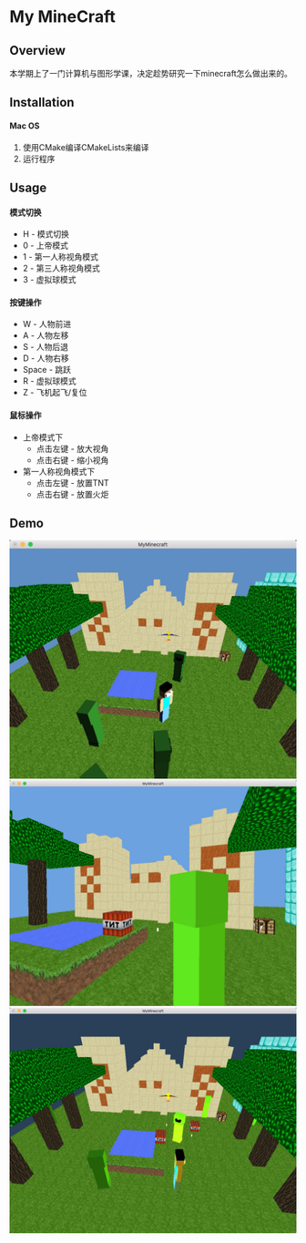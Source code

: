 # My MineCraft

## Overview
本学期上了一门计算机与图形学课，决定趁势研究一下minecraft怎么做出来的。

## Installation

#### Mac OS
1. 使用CMake编译CMakeLists来编译
2. 运行程序

## Usage

#### 模式切换
* H - 模式切换
* 0 - 上帝模式
* 1 - 第一人称视角模式
* 2 - 第三人称视角模式
* 3 - 虚拟球模式

#### 按键操作
* W - 人物前进
* A - 人物左移
* S - 人物后退
* D - 人物右移
* Space - 跳跃
* R - 虚拟球模式  
* Z - 飞机起飞/复位

#### 鼠标操作
* 上帝模式下
  * 点击左键 - 放大视角
  * 点击右键 - 缩小视角  
* 第一人称视角模式下
  * 点击左键 - 放置TNT
  * 点击右键 - 放置火炬

## Demo
![](demo/demo1.jpg)
![](demo/demo2.jpg)
![](demo/demo3.jpg)
